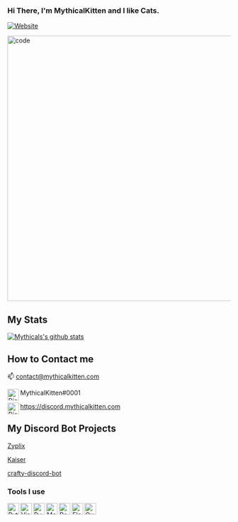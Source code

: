 ### Hi There, I'm MythicalKitten and I like Cats.
[![Website](https://img.shields.io/website?label=mythicalkitten.com&style=for-the-badge&url=https://www.mythicalkitten.com)](https://www.mythicalkitten.com)

<img alt="code" width="600px" src="https://cdn.mythicalkitten.com/carbon2.png" />

## My Stats
[![Mythicals's github stats](https://github-readme-stats.vercel.app/api?username=KittensAreDaBest&count_private=true&include_all_commits=true&theme=radical)](https://github.com/KittensAreDaBest)

## How to Contact me
📫         contact@mythicalkitten.com

<img align="left" alt="Discord" width="26px" src="https://discord.com/assets/f8389ca1a741a115313bede9ac02e2c0.svg"/> MythicalKitten#0001 

<img align="left" alt="Discord" width="26px" src="https://discord.com/assets/f8389ca1a741a115313bede9ac02e2c0.svg"/> https://discord.mythicalkitten.com

## My Discord Bot Projects
[Zyplix](https://invite.zyplix.tk)

[Kaiser](https://invite-kaiser.mythicalkitten.com)

[crafty-discord-bot](https://github.com/KittensAreDaBest/crafty-discord-bot)

### Tools I use
<img align="left" alt="Python" width="26px" src="https://cdn.mythicalkitten.com/python.png" />
<img align="left" alt="Visual Studio Code" width="26px" src="https://cdn.mythicalkitten.com/vscode.png" />
<img align="left" alt="PyCharm" width="26px" src="https://cdn.mythicalkitten.com/pycharm.png" />
<img align="left" alt="MongoDB" width="26px" src="https://cdn.mythicalkitten.com/mongodb.png" />
<img align="left" alt="PostgreSQL" width="26px" src="https://cdn.mythicalkitten.com/postgresql.png" />
<img align="left" alt="Flask" width="26px" src="https://cdn.mythicalkitten.com/flask.png" />
<img align="left" alt="Quart" width="26px" src="https://cdn.mythicalkitten.com/quart.png" />
